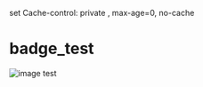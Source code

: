 set Cache-control: private , max-age=0, no-cache
# badge_test
![image](https://badge-coverage-test.s3.amazonaws.com/file-20200803-24-50u91u.jpg)
test
